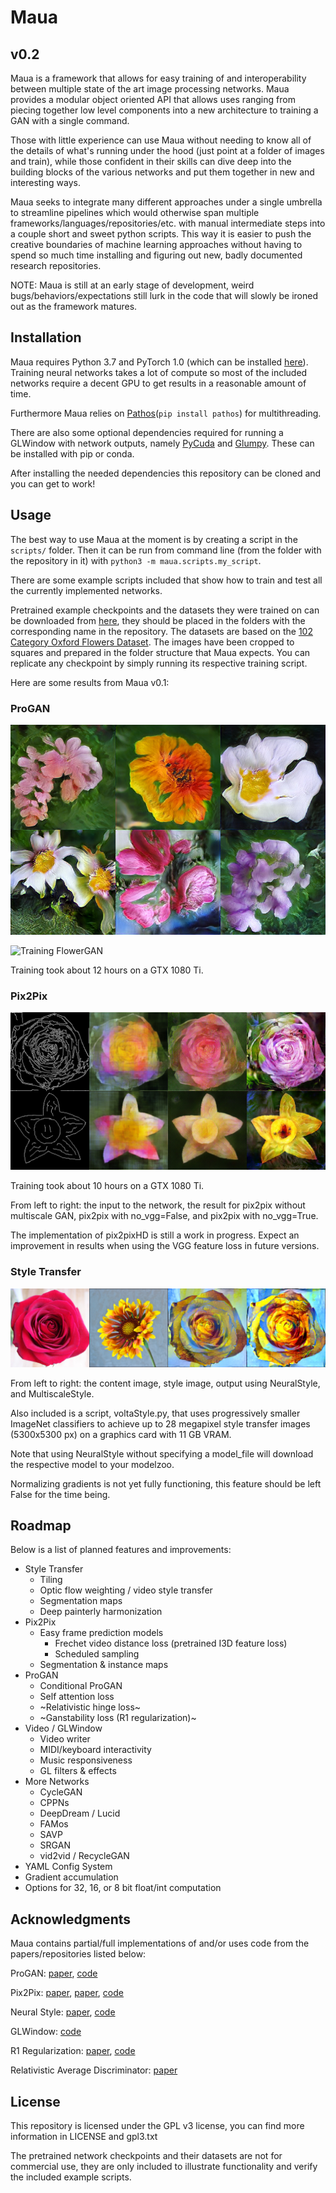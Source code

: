 # Maua
## v0.2

Maua is a framework that allows for easy training of and interoperability between multiple state of the art image processing networks. Maua provides a modular object oriented API that allows uses ranging from piecing together low level components into a new architecture to training a GAN with a single command.

Those with little experience can use Maua without needing to know all of the details of what's running under the hood (just point at a folder of images and train), while those confident in their skills can dive deep into the building blocks of the various networks and put them together in new and interesting ways.

Maua seeks to integrate many different approaches under a single umbrella to streamline pipelines which would otherwise span multiple frameworks/languages/repositories/etc. with manual intermediate steps into a couple short and sweet python scripts. This way it is easier to push the creative boundaries of machine learning approaches without having to spend so much time installing and figuring out new, badly documented research repositories.

NOTE: Maua is still at an early stage of development, weird bugs/behaviors/expectations still lurk in the code that will slowly be ironed out as the framework matures.


## Installation

Maua requires Python 3.7 and PyTorch 1.0 (which can be installed [here](https://pytorch.org/get-started/locally/)). Training neural networks takes a lot of compute so most of the included networks require a decent GPU to get results in a reasonable amount of time.

Furthermore Maua relies on [Pathos](https://github.com/uqfoundation/pathos)(`pip install pathos`) for multithreading.

There are also some optional dependencies required for running a GLWindow with network outputs, namely [PyCuda](https://wiki.tiker.net/PyCuda) and [Glumpy](https://glumpy.github.io/). These can be installed with pip or conda.

After installing the needed dependencies this repository can be cloned and you can get to work!


## Usage

The best way to use Maua at the moment is by creating a script in the `scripts/` folder. Then it can be run from command line (from the folder with the repository in it) with `python3 -m maua.scripts.my_script`.

There are some example scripts included that show how to train and test all the currently implemented networks.

Pretrained example checkpoints and the datasets they were trained on can be downloaded from [here](https://drive.google.com/open?id=1ZuGi6o2cxvgeu3M5NotmfI7kWB-oxulL), they should be placed in the folders with the corresponding name in the repository. The datasets are based on the [102 Category Oxford Flowers Dataset](http://www.robots.ox.ac.uk/~vgg/data/flowers/). The images have been cropped to squares and prepared in the folder structure that Maua expects. You can replicate any checkpoint by simply running its respective training script.

Here are some results from Maua v0.1:

### ProGAN
![Latent Bouquet](output/progan_samples.jpg?raw=true "Latent Bouquet")

![Training FlowerGAN](output/progan_train.gif?raw=true "Training FlowerGAN")

Training took about 12 hours on a GTX 1080 Ti.

### Pix2Pix
![Edges2Flowers](output/pix2pix_samples.jpg?raw=true "Edges2Flowers")

Training took about 10 hours on a GTX 1080 Ti.

From left to right: the input to the network, the result for pix2pix without multiscale GAN, pix2pix with no_vgg=False, and pix2pix with no_vgg=True.

The implementation of pix2pixHD is still a work in progress. Expect an improvement in results when using the VGG feature loss in future versions.

### Style Transfer
![Stylish Rose](output/style_transfer_samples.jpg?raw=true "Stylish Rose")

From left to right: the content image, style image, output using NeuralStyle, and MultiscaleStyle.

Also included is a script, voltaStyle.py, that uses progressively smaller ImageNet classifiers to achieve up to 28 megapixel style transfer images (5300x5300 px) on a graphics card with 11 GB VRAM.

Note that using NeuralStyle without specifying a model_file will download the respective model to your modelzoo.

Normalizing gradients is not yet fully functioning, this feature should be left False for the time being.


## Roadmap

Below is a list of planned features and improvements:

- Style Transfer
    - Tiling
    - Optic flow weighting / video style transfer
    - Segmentation maps
	- Deep painterly harmonization
- Pix2Pix
    - Easy frame prediction models
        - Frechet video distance loss (pretrained I3D feature loss)
        - Scheduled sampling
    - Segmentation & instance maps
- ProGAN
    - Conditional ProGAN
	- Self attention loss
	- ~Relativistic hinge loss~
	- ~Ganstability loss (R1 regularization)~
- Video / GLWindow
    - Video writer
    - MIDI/keyboard interactivity
    - Music responsiveness
    - GL filters & effects
- More Networks
    - CycleGAN
    - CPPNs
    - DeepDream / Lucid
    - FAMos
	- SAVP
	- SRGAN
	- vid2vid / RecycleGAN
- YAML Config System
- Gradient accumulation
- Options for 32, 16, or 8 bit float/int computation


## Acknowledgments

Maua contains partial/full implementations of and/or uses code from the papers/repositories listed below:

ProGAN: [paper](https://arxiv.org/abs/1710.10196), [code](https://github.com/akanimax/pro_gan_pytorch)

Pix2Pix: [paper](https://arxiv.org/abs/1611.07004), [paper](https://arxiv.org/abs/1711.11585), [code](https://github.com/junyanz/pytorch-CycleGAN-and-pix2pix)

Neural Style: [paper](https://arxiv.org/abs/1508.06576), [code](https://github.com/ProGamerGov/neural-style-pt)

GLWindow: [code](https://gist.github.com/victor-shepardson/5b3d3087dc2b4817b9bffdb8e87a57c4)

R1 Regularization: [paper](https://avg.is.tuebingen.mpg.de/publications/meschedericml2018), [code](https://github.com/LMescheder/GAN_stability)

Relativistic Average Discriminator: [paper](https://arxiv.org/abs/1807.00734)


## License

This repository is licensed under the GPL v3 license, you can find more information in LICENSE and gpl3.txt

The pretrained network checkpoints and their datasets are not for commercial use, they are only included to illustrate functionality and verify the included example scripts.
